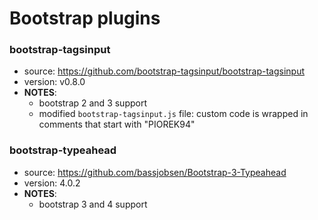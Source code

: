 # Bootstrap plugins

### bootstrap-tagsinput
* source: https://github.com/bootstrap-tagsinput/bootstrap-tagsinput
* version: v0.8.0
* __NOTES__:
  - bootstrap 2 and 3 support
  - modified `bootstrap-tagsinput.js` file: custom code is wrapped in comments that start with "PIOREK94"

### bootstrap-typeahead
* source: https://github.com/bassjobsen/Bootstrap-3-Typeahead
* version: 4.0.2
* __NOTES__:
  - bootstrap 3 and 4 support
